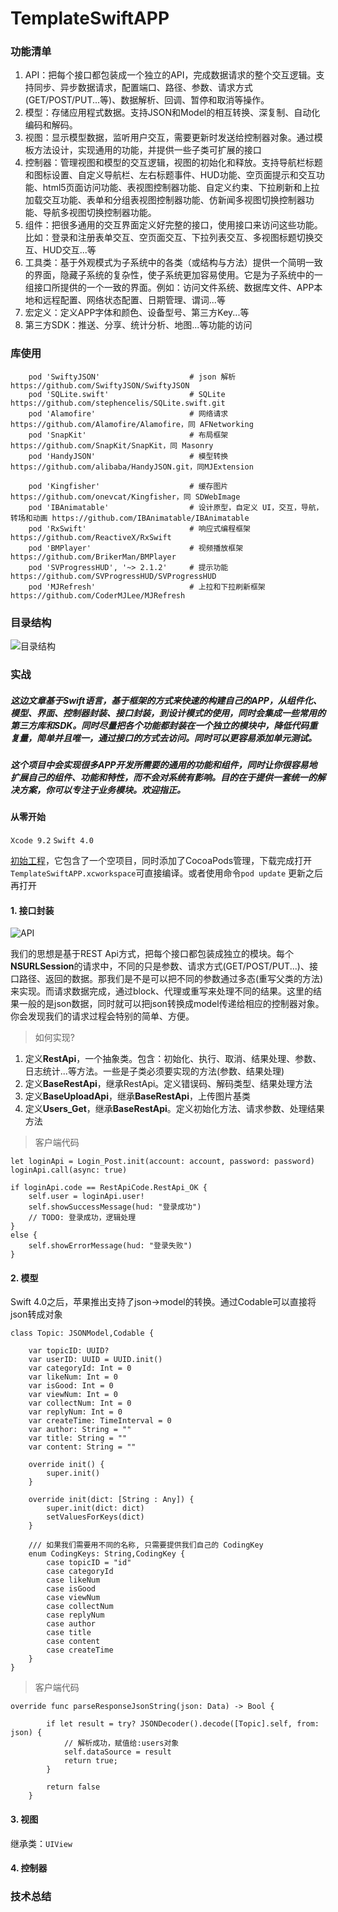 # TemplateSwiftAPP

### 功能清单

1. API：把每个接口都包装成一个独立的API，完成数据请求的整个交互逻辑。支持同步、异步数据请求，配置端口、路径、参数、请求方式(GET/POST/PUT...等)、数据解析、回调、暂停和取消等操作。
2. 模型：存储应用程式数据。支持JSON和Model的相互转换、深复制、自动化编码和解码。
3. 视图：显示模型数据，监听用户交互，需要更新时发送给控制器对象。通过模板方法设计，实现通用的功能，并提供一些子类可扩展的接口
4. 控制器：管理视图和模型的交互逻辑，视图的初始化和释放。支持导航栏标题和图标设置、自定义导航栏、左右标题事件、HUD功能、空页面提示和交互功能、html5页面访问功能、表视图控制器功能、自定义约束、下拉刷新和上拉加载交互功能、表单和分组表视图控制器功能、仿新闻多视图切换控制器功能、导航多视图切换控制器功能。
5. 组件：把很多通用的交互界面定义好完整的接口，使用接口来访问这些功能。比如：登录和注册表单交互、空页面交互、下拉列表交互、多视图标题切换交互、HUD交互...等
6. 工具类：基于外观模式为子系统中的各类（或结构与方法）提供一个简明一致的界面，隐藏子系统的复杂性，使子系统更加容易使用。它是为子系统中的一组接口所提供的一个一致的界面。例如：访问文件系统、数据库文件、APP本地和远程配置、网络状态配置、日期管理、谓词...等
7. 宏定义：定义APP字体和颜色、设备型号、第三方Key...等
8. 第三方SDK：推送、分享、统计分析、地图...等功能的访问

### 库使用

```
    pod 'SwiftyJSON'                    # json 解析 https://github.com/SwiftyJSON/SwiftyJSON
    pod 'SQLite.swift'                  # SQLite https://github.com/stephencelis/SQLite.swift.git
    pod 'Alamofire'                     # 网络请求 https://github.com/Alamofire/Alamofire，同 AFNetworking
    pod 'SnapKit'                       # 布局框架 https://github.com/SnapKit/SnapKit，同 Masonry
    pod 'HandyJSON'                     # 模型转换 https://github.com/alibaba/HandyJSON.git，同MJExtension
    
    pod 'Kingfisher'                    # 缓存图片 https://github.com/onevcat/Kingfisher，同 SDWebImage
    pod 'IBAnimatable'                  # 设计原型，自定义 UI，交互，导航，转场和动画 https://github.com/IBAnimatable/IBAnimatable
    pod 'RxSwift'                       # 响应式编程框架 https://github.com/ReactiveX/RxSwift
    pod 'BMPlayer'                      # 视频播放框架 https://github.com/BrikerMan/BMPlayer
    pod 'SVProgressHUD', '~> 2.1.2'     # 提示功能 https://github.com/SVProgressHUD/SVProgressHUD
    pod 'MJRefresh'                     # 上拉和下拉刷新框架 https://github.com/CoderMJLee/MJRefresh

```

### 目录结构

![目录结构](Resource/structure.png)

### 实战

##### 这边文章基于Swift语言，基于框架的方式来快速的构建自己的APP，从组件化、模型、界面、控制器封装、接口封装，到设计模式的使用，同时会集成一些常用的第三方库和SDK。同时尽量把各个功能都封装在一个独立的模块中，降低代码重复量，简单并且唯一，通过接口的方式去访问。同时可以更容易添加单元测试。

##### 这个项目中会实现很多APP开发所需要的通用的功能和组件，同时让你很容易地扩展自己的组件、功能和特性，而不会对系统有影响。目的在于提供一套统一的解决方案，你可以专注于业务模块。欢迎指正。

#### 从零开始


`Xcode 9.2` `Swift 4.0`

[初始工程](Resource/TemplateSwiftAPP(初始).zip)，它包含了一个空项目，同时添加了CocoaPods管理，下载完成打开`TemplateSwiftAPP.xcworkspace`可直接编译。或者使用命令`pod update` 更新之后再打开

#### 1. 接口封装

![API](Resource/API.png)

我们的思想是基于REST Api方式，把每个接口都包装成独立的模块。每个**NSURLSession**的请求中，不同的只是参数、请求方式(GET/POST/PUT...)、接口路径、返回的数据。那我们是不是可以把不同的参数通过多态(重写父类的方法)来实现。而请求数据完成，通过block、代理或重写来处理不同的结果。这里的结果一般的是json数据，同时就可以把json转换成model传递给相应的控制器对象。你会发现我们的请求过程会特别的简单、方便。

> 如何实现?

1. 定义**RestApi**，一个抽象类。包含：初始化、执行、取消、结果处理、参数、日志统计...等方法。一些是子类必须要实现的方法(参数、结果处理)
2. 定义**BaseRestApi**，继承RestApi。定义错误码、解码类型、结果处理方法
3. 定义**BaseUploadApi**，继承**BaseRestApi**，上传图片基类
4. 定义**Users_Get**，继承**BaseRestApi**。定义初始化方法、请求参数、处理结果方法


> 客户端代码

```
let loginApi = Login_Post.init(account: account, password: password)
loginApi.call(async: true)
            
if loginApi.code == RestApiCode.RestApi_OK {
	self.user = loginApi.user!
	self.showSuccessMessage(hud: "登录成功")
	// TODO: 登录成功，逻辑处理
}
else {
	self.showErrorMessage(hud: "登录失败")
}

```

#### 2. 模型

Swift 4.0之后，苹果推出支持了json->model的转换。通过Codable可以直接将json转成对象

```
class Topic: JSONModel,Codable {
    
    var topicID: UUID?
    var userID: UUID = UUID.init()
    var categoryId: Int = 0
    var likeNum: Int = 0
    var isGood: Int = 0
    var viewNum: Int = 0
    var collectNum: Int = 0
    var replyNum: Int = 0
    var createTime: TimeInterval = 0
    var author: String = ""
    var title: String = ""
    var content: String = ""
    
    override init() {
        super.init()
    }
    
    override init(dict: [String : Any]) {
        super.init(dict: dict)
        setValuesForKeys(dict)
    }
    
    /// 如果我们需要用不同的名称, 只需要提供我们自己的 CodingKey
    enum CodingKeys: String,CodingKey {
        case topicID = "id"
        case categoryId
        case likeNum
        case isGood
        case viewNum
        case collectNum
        case replyNum
        case author
        case title
        case content
        case createTime
    }
}
```

> 客户端代码

```
override func parseResponseJsonString(json: Data) -> Bool {
        
        if let result = try? JSONDecoder().decode([Topic].self, from: json) {
            // 解析成功，赋值给:users对象
            self.dataSource = result
            return true;
        }
        
        return false
    }
```

#### 3. 视图

继承类：`UIView`

#### 4. 控制器



### 技术总结

